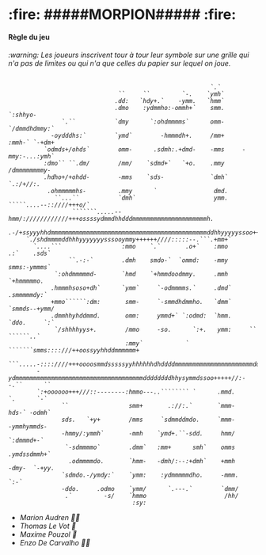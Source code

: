  <h1> :fire: #####MORPION##### :fire: </h1>
 
 
 <h4>Règle du jeu</h4>
<h6> :warning: Les joueurs inscrivent tour à tour leur symbole sur une grille qui n'a pas de limites ou qui n'a que celles du papier sur lequel on joue. <h6>
 
 
 
 
                                                                                                                                                                                                       
                                                                                                    
                                                                                                    
                                                                                                    
                                                                                                    
                                                             `.`                                    
                                   ``     ``         `-.    `ymh`                                   
                                  .dd:   `hdy+.`    -ymm.   `hmm`                                   
                                  .dmo    :ydmmho:-ommh+`    smm.       `:shhyo-                    
                   `.``           `dmy      `:ohdmmmms`      omm-     `/dmmdhdmmy:`                 
                -oydddhs:`        `ymd`        -hmmmdh+.     /mm+     :mmh-` `-+dm+                 
              `odmds+/ohds`        omm-      .sdmh:.+dmd-    -mms     -mmy:-...:ymh`                
              :dmo`` ``.dm/        /mm/    `sdmd+`   `+o.    .mmy      /dmmmmmmmmy-                 
              .hdho+/+ohdd-        -mms    `sds-             `dmh`      `.:/+//:.                   
               .ohmmmmmhs-         .mmy      `                dmd.                                  
                 ``...``           `dmh`                      ymm.     `````....--::////+++o/`      
                      ```````.....--hmm/:////////////+++ossssydmmdhhdddmmmmmmmmmmmmmmmmmmmmmh.      
          .-/+ssyyyhhdmmmmmmmmmmmmmmmmmmmmmmmmmmmmmmmmmmmmmmmmmmmmddhhyyyyyssoo++///:::::::/-       
         `./shdmmmmddhhhyyyyyyysssooymmy++++++////:::::--.```.+mm+`                                 
           `....```                 :mmo    `.`       .o+`    :mmo      .:`    .sds`                
                     ``.-:-`        .dmh    smdo-`  `ommd:    -mmy      smms:-ymmms`                
                 `:ohdmmmmmd-       `hmd    `+hmmdoodmmy.     .mmh      `+hmmmmmo.                  
                .hmmmhsoso+dh`      `ymm`     `-odmmmms.`     .dmd`      .smmmmmdy:`                
                +mmo``````:dm:       smm-     `-smmdhdmmho.   `dmm`    `smmds--+ymm/                
                .dmmhhyhddmmd.       omm:     ymmd+` `:odmd:  `hmm.    `ddo.     `:`                
                 `/shhhhyys+.        /mmo     -so.      `:+.   ymm:     ``          ``````..`       
                                     :mmy`            ` ```````smms::::///++oossyyhhddmmmmmm+       
             ```.....-::::////+++oooosmmdsssssyyhhhhhhdhddddmmmmmmmmmmmmmmmmmmmmmmdddhhhhddh:       
            -ydmmmmmmmmmmmmmmmmmmmmmmmmmmmmmmmmmmmmddddddddhhysymmdssoo+++++//:--.``      ``        
            `:+oooooo+++///::--------:hmmo---..```````` `      .mmd.      `.      `-`               
                   ``                 smm+       .://:.`       `mmm-      hds-` -odmh`              
                   sds.   `+y+        /mms     `sdmmddmdo.     `mmm-      -ymmhymmds-               
                   -hmmy/:ymmh`       -mmh    `ymd+.``-sdd.     hmm/       `:dmmmd+-`               
                    `-sdmmmmo`        .dmm`   :mm+      smh`    omms       .ymdssdmmh+`             
                     .odmmmmdo.       `hmm-   -dmh/:--:+dmh`    +mmh      -dmy-  `-+yy.             
                   `sdmdo.-/ymdy:`    `ymm:    :ydmmmmmdho.     -mmm.     `:-`                      
                   -ddo.     .odmo    `ymm/      `.---.`        `dmm/                               
                    .`         -s/    `hmmo                      /hh/                               
                                       :sy:                                                         
                                                                                                    
                                                                                                    

- Marion Audren 🧘🏽‍
- Thomas Le Vot 🏐
- Maxime Pouzol 🍺
- Enzo De Carvalho 👮‍♂️

